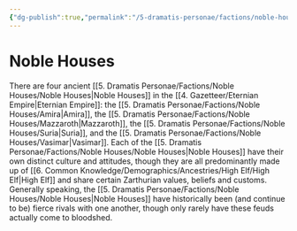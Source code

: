 ```yaml
---
{"dg-publish":true,"permalink":"/5-dramatis-personae/factions/noble-houses/noble-houses/"}
---
```


# Noble Houses

There are four ancient [[5. Dramatis Personae/Factions/Noble Houses/Noble Houses\|Noble Houses]] in the [[4. Gazetteer/Eternian Empire\|Eternian Empire]]: the [[5. Dramatis Personae/Factions/Noble Houses/Amira\|Amira]], the [[5. Dramatis Personae/Factions/Noble Houses/Mazzaroth\|Mazzaroth]], the [[5. Dramatis Personae/Factions/Noble Houses/Suria\|Suria]], and the [[5. Dramatis Personae/Factions/Noble Houses/Vasimar\|Vasimar]]. Each of the [[5. Dramatis Personae/Factions/Noble Houses/Noble Houses\|Noble Houses]] have their own distinct culture and attitudes, though they are all predominantly made up of [[6. Common Knowledge/Demographics/Ancestries/High Elf/High Elf\|High Elf]] and share certain Zarthurian values, beliefs and customs. Generally speaking, the [[5. Dramatis Personae/Factions/Noble Houses/Noble Houses\|Noble Houses]] have historically been (and continue to be) fierce rivals with one another, though only rarely have these feuds actually come to bloodshed. 